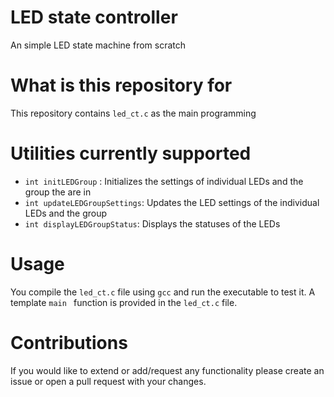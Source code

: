 # LED state controller
An simple LED state machine from scratch

# What is this repository for

This repository contains `led_ct.c` as the main programming

# Utilities currently supported

* `int initLEDGroup` : Initializes the settings of individual LEDs and the group the are in
* `int updateLEDGroupSettings`: Updates the LED settings of the individual LEDs and the group
* `int displayLEDGroupStatus`: Displays the statuses of the LEDs

# Usage

You compile the `led_ct.c` file using `gcc` and run the executable to test it. A template `main ` function is provided in the `led_ct.c` file.

# Contributions

If you would like to extend or add/request any functionality please create an issue or open a pull request with your changes. 
